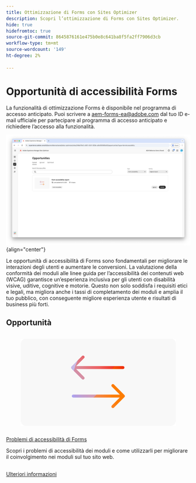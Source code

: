 ```yaml
---
title: Ottimizzazione di Forms con Sites Optimizer
description: Scopri l’ottimizzazione di Forms con Sites Optimizer.
hide: true
hidefromtoc: true
source-git-commit: 8645876161e475b0e8c641ba8f5fa2ff7906d3cb
workflow-type: tm+mt
source-wordcount: '149'
ht-degree: 2%

---
```



# Opportunità di accessibilità Forms

<span class="preview"> La funzionalità di ottimizzazione Forms è disponibile nel programma di accesso anticipato. Puoi scrivere a aem-forms-ea@adobe.com dal tuo ID e-mail ufficiale per partecipare al programma di accesso anticipato e richiedere l’accesso alla funzionalità. </span>

![Opportunità di accesso facilitato a Forms](./assets/form-accesibility/hero.png){align="center"}


Le opportunità di accessibilità di Forms sono fondamentali per migliorare le interazioni degli utenti e aumentare le conversioni. La valutazione della conformità dei moduli alle linee guida per l’accessibilità dei contenuti web (WCAG) garantisce un’esperienza inclusiva per gli utenti con disabilità visive, uditive, cognitive e motorie. Questo non solo soddisfa i requisiti etici e legali, ma migliora anche i tassi di completamento dei moduli e amplia il tuo pubblico, con conseguente migliore esperienza utente e risultati di business più forti.

## Opportunità

<!-- CARDS
 
* ../documentation/opportunities/low-views.md
  {title=Low views}
  {image=../assets/common/card-bag.png}
* ../documentation/opportunities/low-conversions.md
  {title=Low conversions}
  {image=../assets/common/card-bag.png}

--->
<!-- START CARDS HTML - DO NOT MODIFY BY HAND -->
<div class="columns">
    <div class="column is-half-tablet is-half-desktop is-one-third-widescreen" aria-label="Forms Accessibility issues">
        <div class="card" style="height: 100%; display: flex; flex-direction: column; height: 100%;">
            <div class="card-image">
                <figure class="image x-is-16by9">
                    <a href="../documentation/opportunities/forms-accessibility-issues.md" title="Problemi di accessibilità di Forms" target="_blank" rel="referrer">
                        <img class="is-bordered-r-small" src="../assets/common/card-arrows.png" alt="Problemi di accessibilità di Forms"
                             style="width: 100%; aspect-ratio: 16 / 9; object-fit: cover; overflow: hidden; display: block; margin: auto;">
                    </a>
                </figure>
            </div>
            <div class="card-content is-padded-small" style="display: flex; flex-direction: column; flex-grow: 1; justify-content: space-between;">
                <div class="top-card-content">
                    <p class="headline is-size-6 has-text-weight-bold">
                        <a href="../documentation/opportunities/forms-accessibility-issues.md" target="_blank" rel="referrer" title="Problemi di accessibilità di Forms">Problemi di accessibilità di Forms</a>
                    </p>
                    <p class="is-size-6">Scopri i problemi di accessibilità dei moduli e come utilizzarli per migliorare il coinvolgimento nei moduli sul tuo sito web.</p>
                </div>
                <a href="../documentation/opportunities/forms-accessibility-issues.md" target="_blank" rel="referrer" class="spectrum-Button spectrum-Button--outline spectrum-Button--primary spectrum-Button--sizeM" style="align-self: flex-start; margin-top: 1rem;">
                    <span class="spectrum-Button-label has-no-wrap has-text-weight-bold">Ulteriori informazioni</span>
                </a>
            </div>
        </div>
    </div>
</div>
<!-- END CARDS HTML - DO NOT MODIFY BY HAND -->
